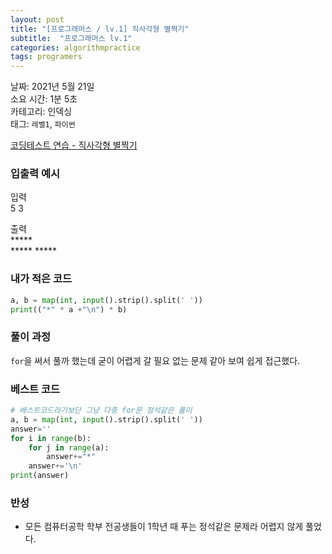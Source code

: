 ```yaml
---
layout: post
title: "[프로그래머스 / lv.1] 직사각형 별찍기"
subtitle:  "프로그래머스 lv.1"
categories: algorithmpractice
tags: programers
---
```


날짜: 2021년 5월 21일  
소요 시간: 1분 5초  
카테고리: 인덱싱  
태그: `레벨1`, `파이썬`  


[코딩테스트 연습 - 직사각형 별찍기](https://programmers.co.kr/learn/courses/30/lessons/12969)

### 입출력 예시  

입력  
5 3  

출력  
&#42;&#42;&#42;&#42;&#42;  
&#42;&#42;&#42;&#42;&#42; 
&#42;&#42;&#42;&#42;&#42; 
  
  
### 내가 적은 코드

```python
a, b = map(int, input().strip().split(' '))
print(("*" * a +"\n") * b)
```

### 풀이 과정  
`for`을 써서 풀까 했는데 굳이 어렵게 갈 필요 없는 문제 같아 보여 쉽게 접근했다.  
  
### 베스트 코드

```python
# 베스트코드라기보단 그냥 다중 for문 정석같은 풀이
a, b = map(int, input().strip().split(' '))
answer=''
for i in range(b):
    for j in range(a):
        answer+="*"
    answer+='\n'
print(answer)
```

### 반성

- 모든 컴퓨터공학 학부 전공생들이 1학년 때 푸는 정석같은 문제라 어렵지 않게 풀었다.
  


